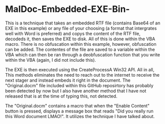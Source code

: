 # MalDoc-Embedded-EXE-Bin-

This is a technique that takes an embedded RTF file (contains Base64 of an EXE in this example) or any file of your choosing (a format that intergrates well with Word is preferred) and copys the content of the RTF file, decodeds it, then saves the EXE to disk. All of this is done within the VBA macro. There is no obfuscation within this example, however, obfuscation can be added. The contentes of the file are saved to a variable within the VBA which can then be ran through a deobfuscation function that you write within the VBA (again, I did not include this).

The EXE is then executed using the CreateProcessA Win32 API. All in all, This methods eliminates the need to reach out to the internet to receive the next stager and instead embeds it right in the document. The "Original.docm" file included within this GitHub reposirtory has probably been detected by now but I also have another method that I have not released that is at the time of typing this, not detected.

The "Original.docm" contains a macro that when the "Enable Content" button is pressed, displays a message box that reads "Did you really run this Word document LMAO!". It utilizes the technique I have talked about.
